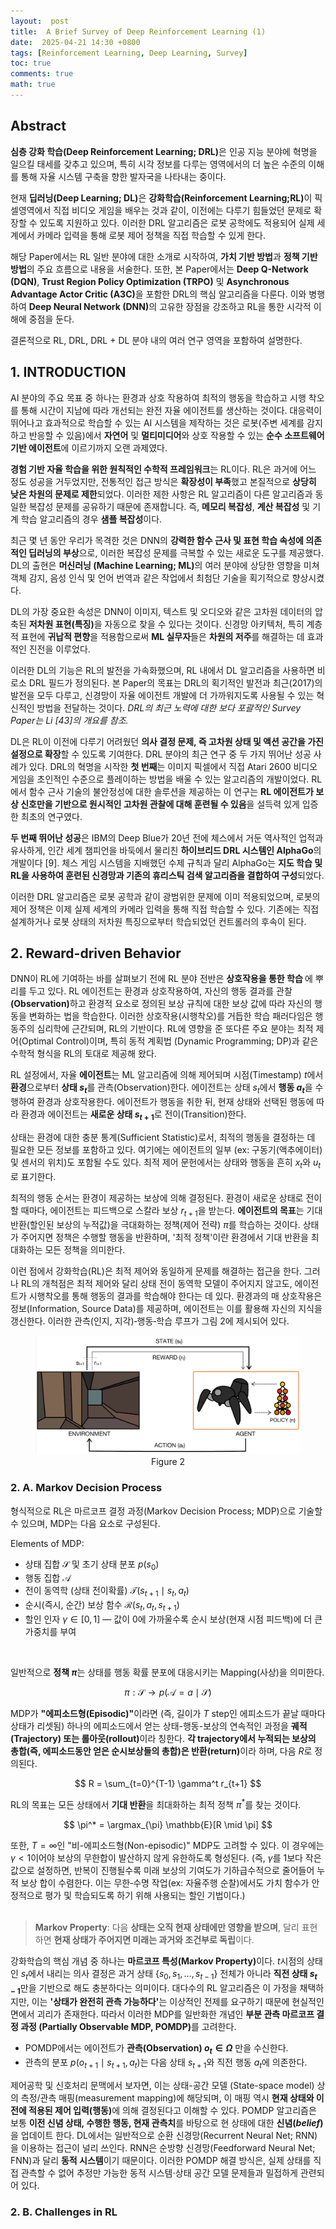 ```yaml
---
layout:  post
title:  A Brief Survey of Deep Reinforcement Learning (1)
date:  2025-04-21 14:30 +0800
tags: [Reinforcement Learning, Deep Learning, Survey]
toc: true
comments: true
math: true
---
```


## Abstract

<strong>심층 강화 학습(Deep Reinforcement Learning; DRL)</strong>은 인공 지능 분야에 혁명을 일으킬 태세를 갖추고 있으며, 특히 시각 정보를 다루는 영역에서의 더 높은 수준의 이해를 통해 자율 시스템 구축을 향한 발자국을 나타내는 중이다.<br  />

  

현재 <strong>딥러닝(Deep Learning; DL)</strong>은 <strong>강화학습(Reinforcement Learning;RL)</strong>이 픽셀영역에서 직접 비디오 게임을 배우는 것과 같이, 이전에는 다루기 힘들었던 문제로 확장할 수 있도록 지원하고 있다. 이러한 DRL 알고리즘은 로봇 공학에도 적용되어 실제 세계에서 카메라 입력을 통해 로봇 제어 정책을 직접 학습할 수 있게 한다. <br  />

  

해당 Paper에서는 RL 일반 분야에 대한 소개로 시작하여, <strong>가치 기반 방법</strong>과 <strong>정책 기반 방법</strong>의 주요 흐름으로 내용을 서술한다. 또한, 본 Paper에서는 <strong>Deep Q-Network (DQN)</strong>, <strong>Trust Region Policy Optimization (TRPO)</strong> 및 <strong>Asynchronous Advantage Actor Critic (A3C)</strong>을 포함한 DRL의 핵심 알고리즘을 다룬다. 이와 병행하여 <strong>Deep Neural Network (DNN)</strong>의 고유한 장점을 강조하고 RL을 통한 시각적 이해에 중점을 둔다. <br  />

  

결론적으로 RL, DRL, DRL + DL 분야 내의 여러 연구 영역을 포함하여 설명한다.<br  />

  

## 1. INTRODUCTION

  

AI 분야의 주요 목표 중 하나는 환경과 상호 작용하여 최적의 행동을 학습하고 시행 착오를 통해 시간이 지남에 따라 개선되는 완전 자율 에이전트를 생산하는 것이다. 대응력이 뛰어나고 효과적으로 학습할 수 있는 AI 시스템을 제작하는 것은 로봇(주변 세계를 감지하고 반응할 수 있음)에서 <strong>자연어</strong> 및 <strong>멀티미디어</strong>와 상호 작용할 수 있는 <strong>순수 소프트웨어 기반 에이전트</strong>에 이르기까지 오랜 과제였다. <br  />

  

<strong>경험 기반 자율 학습을 위한 원칙적인 수학적 프레임워크</strong>는 RL이다. RL은 과거에 어느 정도 성공을 거두었지만, 전통적인 접근 방식은 <strong>확장성이 부족</strong>했고 본질적으로 <strong>상당히 낮은 차원의 문제로 제한</strong>되었다. 이러한 제한 사항은 RL 알고리즘이 다른 알고리즘과 동일한 복잡성 문제를 공유하기 때문에 존재합니다. 즉, <strong>메모리 복잡성</strong>, <strong>계산 복잡성</strong> 및 기계 학습 알고리즘의 경우 <strong>샘플 복잡성</strong>이다. <br  />

  

최근 몇 년 동안 우리가 목격한 것은 DNN의 <strong>강력한 함수 근사 및 표현 학습 속성에 의존적인 딥러닝의 부상</strong>으로, 이러한 복잡성 문제를 극복할 수 있는 새로운 도구를 제공했다. DL의 출현은 <strong>머신러닝 (Machine Learning; ML)</strong>의 여러 분야에 상당한 영향을 미쳐 객체 감지, 음성 인식 및 언어 번역과 같은 작업에서 최첨단 기술을 획기적으로 향상시켰다. <br  />

  

DL의 가장 중요한 속성은 DNN이 이미지, 텍스트 및 오디오와 같은 고차원 데이터의 압축된 <strong>저차원 표현(특징)</strong>을 자동으로 찾을 수 있다는 것이다. 신경망 아키텍처, 특히 계층적 표현에 <strong>귀납적 편향</strong>을 적용함으로써 <strong>ML 실무자</strong>들은 <strong>차원의 저주</strong>를 해결하는 데 효과적인 진전을 이루었다. <br  />

  

이러한 DL의 기능은 RL의 발전을 가속화했으며, RL 내에서 DL 알고리즘을 사용하면 비로소 DRL 필드가 정의된다. 본 Paper의 목표는 DRL의 획기적인 발전과 최근(2017)의 발전을 모두 다루고, 신경망이 자율 에이전트 개발에 더 가까워지도록 사용될 수 있는 혁신적인 방법을 전달하는 것이다. <em>DRL의 최근 노력에 대한 보다 포괄적인 Survey Paper는 Li [43]의 개요를 참조.</em><br  />

  

DL은 RL이 이전에 다루기 어려웠던 <strong>의사 결정 문제, 즉 고차원 상태 및 액션 공간을 가진 설정으로 확장</strong>할 수 있도록 기여한다. DRL 분야의 최근 연구 중 두 가지 뛰어난 성공 사례가 있다. DRL의 혁명을 시작한 <strong>첫 번째</strong>는 이미지 픽셀에서 직접 Atari 2600 비디오 게임을 초인적인 수준으로 플레이하는 방법을 배울 수 있는 알고리즘의 개발이었다. RL에서 함수 근사 기술의 불안정성에 대한 솔루션을 제공하는 이 연구는 <strong>RL 에이전트가 보상 신호만을 기반으로 원시적인 고차원 관찰에 대해 훈련될 수 있음</strong>을 설득력 있게 입증한 최초의 연구였다. <br  />

  

<strong>두 번째 뛰어난 성공</strong>은 IBM의 Deep Blue가 20년 전에 체스에서 거둔 역사적인 업적과 유사하게, 인간 세계 챔피언을 바둑에서 물리친 <strong>하이브리드 DRL 시스템인 AlphaGo</strong>의 개발이다 [9]. 체스 게임 시스템을 지배했던 수제 규칙과 달리 AlphaGo는 <strong>지도 학습 및 RL을 사용하여 훈련된 신경망과 기존의 휴리스틱 검색 알고리즘을 결합하여 구성</strong>되었다. <br  />

  

이러한 DRL 알고리즘은 로봇 공학과 같이 광범위한 문제에 이미 적용되었으며, 로봇의 제어 정책은 이제 실제 세계의 카메라 입력을 통해 직접 학습할 수 있다. 기존에는 직접 설계하거나 로봇 상태의 저차원 특징으로부터 학습되었던 컨트롤러의 후속이 된다. <br  />

  

## 2. Reward-driven Behavior

  

DNN이 RL에 기여하는 바를 살펴보기 전에 RL 분야 전반은 <strong>  <strong> 상호작용을 통한 학습</strong>  </strong>에 뿌리를 두고 있다. RL 에이전트는 환경과 상호작용하여, 자신의 행동 결과를 관찰<strong>(Observation)</strong>하고 환경적 요소로 정의된 보상 규칙에 대한 보상 값에 따라 자신의 행동을 변화하는 법을 학습한다. 이러한 상호작용(시행착오)를 거듭한 학습 패러다임은 행동주의 심리학에 근간되며, RL의 기반이다. RL에 영향을 준 또다른 주요 분야는 최적 제어(Optimal Control)이며, 특히 동적 계획법 (Dynamic Programming; DP)과 같은 수학적 형식을 RL의 토대로 제공해 왔다. <br  />

  

RL 설정에서, 자율 <strong>에이전트</strong>는 ML 알고리즘에 의해 제어되며 시점(Timestamp) $t$에서 <strong>환경</strong>으로부터 <strong>상태 $s_t$</strong>를 관측(Observation)한다. 에이전트는 상태 $s_t$에서 <strong>행동 $a_t$</strong>을 수행하여 환경과 상호작용한다. 에이전트가 행동을 취한 뒤, 현재 상태와 선택된 행동에 따라 환경과 에이전트는 <strong>새로운 상태 $s_{t+1}$</strong>로 전이(Transition)한다. <br  />

  

상태는 환경에 대한 충분 통계(Sufficient Statistic)로서, 최적의 행동을 결정하는 데 필요한 모든 정보를 포함하고 있다. 여기에는 에이전트의 일부 (ex: 구동기(액추에이터) 및 센서의 위치)도 포함될 수도 있다. 최적 제어 문헌에서는 상태와 행동을 흔히 $x_t$와 $u_t$로 표기한다. <br  />

  

최적의 행동 순서는 환경이 제공하는 보상에 의해 결정된다. 환경이 새로운 상태로 전이할 때마다, 에이전트는 피드백으로 스칼라 보상 $r_{t+1}$을 받는다. <strong>에이전트의 목표</strong>는 기대 반환(할인된 보상의 누적값)을 극대화하는 정책(제어 전략) $\pi$를 학습하는 것이다. 상태가 주어지면 정책은 수행할 행동을 반환하며, '최적 정책'이란 환경에서 기대 반환을 최대화하는 모든 정책을 의미한다.

이런 점에서 강화학습(RL)은 최적 제어와 동일하게 문제를 해결하는 접근을 한다. 그러나 RL의 개척점은 최적 제어와 달리 상태 전이 동역학 모델이 주어지지 않고도, 에이전트가 시행착오를 통해 행동의 결과를 학습해야 한다는 데 있다. 환경과의 매 상호작용은 정보(Information, Source Data)를 제공하며, 에이전트는 이를 활용해 자신의 지식을 갱신한다. 이러한 관측(인지, 지각)‑행동‑학습 루프가 그림 2에 제시되어 있다. <br  />

  

<div  style="text-align: center">
    <figure>
        <img  src="/assets/images/posts/2025-04-08-a-brief-survey-of-deep-reinforcement-learning/fig2.png"  alt="Reinforcement Learning Loop">
        <figcaption  style="text-align: center">Figure 2</figcaption>
    </figure>
</div>

### 2. A. Markov Decision Process

형식적으로 RL은 마르코프 결정 과정(Markov Decision Process; MDP)으로 기술할 수 있으며, MDP는 다음 요소로 구성된다.

Elements of MDP: 
- 상태 집합 $\mathcal{S}$ 및 초기 상태 분포 $p(s_0)$
- 행동 집합 $\mathcal{A}$
- 전이 동역학 (상태 전이확률) $\mathcal{T}(s_{t+1} \mid s_t, a_t)$
- 순시(즉시, 순간) 보상 함수 $\mathcal{R}(s_t, a_t, s_{t+1})$
- 할인 인자 $\gamma \in [0,1]$ — 값이 0에 가까울수록 순시 보상(현재 시점 피드백)에 더 큰 가중치를 부여
<br />

일반적으로 <strong>정책 $\pi$</strong>는 상태를 행동 확률 분포에 대응시키는 Mapping(사상)을 의미한다.

$$ \pi: \mathcal{S} \rightarrow p(\mathcal{A}=a \mid \mathcal{S}) $$

MDP가 <strong>"에피소드형(Episodic)"</strong>이라면 (즉, 길이가 $T$ step인 에피소드가 끝날 때마다 상태가 리셋됨) 하나의 에피소드에서 얻는 상태-행동-보상의 연속적인 과정을 <strong>궤적(Trajectory) 또는 롤아웃(rollout)</strong>이라 칭한다. <strong>각 trajectory에서 누적되는 보상의 총합(즉, 에피소드동안 얻은 순시보상들의 총합)은 반환(return)</strong>이라 하며, 다음 $R$로 정의된다.

$$ R = \sum_{t=0}^{T-1} \gamma^t r_{t+1} $$

RL의 목표는 모든 상태에서 <strong>기대 반환</strong>을 최대화하는 최적 정책 $\pi^*$를 찾는 것이다.

$$ \pi^* = \argmax_{\pi} \mathbb{E}[R \mid \pi] $$

또한, $T = \infty$인 "비-에피소드형(Non-episodic)" MDP도 고려할 수 있다. 이 경우에는 $\gamma < 1$이어야 보상의 무한합이 발산하지 않게 유한하도록 형성된다. (즉, $\gamma$를 1보다 작은 값으로 설정하면, 반복이 진행될수록 미래 보상의 기여도가 기하급수적으로 줄어들어 누적 보상 합이 수렴한다. 이는 무한‑수명 작업(ex: 자율주행 순찰)에서도 가치 함수가 안정적으로 평가 및 학습되도록 하기 위해 사용되는 할인 기법이다.)
<br /><br />

> <strong>Markov Property</strong>: 다음 <strong>상태는 오직 현재 상태에만 영향을 받으며</strong>, 달리 표현하면 <strong>현재 상태가 주어지면 미래는 과거와 조건부로 독립</strong>이다.

강화학습의 핵심 개념 중 하나는 <strong>마르코프 특성(Markov Property)</strong>이다. $t$시점의 상태인 $s_t$에서 내리는 의사 결정은 과거 상태 $\{s_0, s_1, \dots, s_{t-1}\}$ 전체가 아니라 <strong>직전 상태 $s_{t-1}$</strong>만을 기반으로 해도 충분하다는 의미이다. 대다수의 RL 알고리즘은 이 가정을 채택하지만, 이는 <strong>'상태가 완전히 관측 가능하다'</strong>는 이상적인 전제를 요구하기 때문에 현실적인 면에서 괴리가 존재한다. 따라서 이러한 MDP를 일반화한 개념인 <strong>부분 관측 마르코프 결정 과정 (Partially Observable MDP, POMDP)</strong>를 고려한다.

- POMDP에서는 에이전트가 <strong>관측(Observation) $o_t \in \Omega$</strong> 만을 수신한다.
- 관측의 분포 $p(o_{t+1} \mid s_{t+1}, a_t)$는 다음 상태 $s_{t+1}$와 직전 행동 $a_t$에 의존한다.

제어공학 및 신호처리 문맥에서 보자면, 이는 상태-공간 모델 (State-space model) 상의 측정/관측 매핑(measurement mapping)에 해당되며, 이 매핑 역시 <strong>현재 상태와 이전에 적용된 제어 입력(행동)</strong>에 의해 결정된다고 이해할 수 있다.
POMDP 알고리즘은 보통 <strong>이전 신념 상태, 수행한 행동, 현재 관측치</strong>를 바탕으로 현 상태에 대한 <strong>신념(*belief*)</strong>을 업데이트 한다. DL에서는 일반적으로 순환 신경망(Recurrent Neural Net; RNN)을 이용하는 접근이 널리 쓰인다. RNN은 순방향 신경망(Feedforward Neural Net; FNN)과 달리 <strong>동적 시스템</strong>이기 때문이다. 이러한 POMDP 해결 방식은, 실제 상태를 직접 관측할 수 없어 추정만 가능한 동적 시스템$\cdot$상태 공간 모델 문제들과 밀접하게 관련되어 있다.

### 2. B. Challenges in RL
